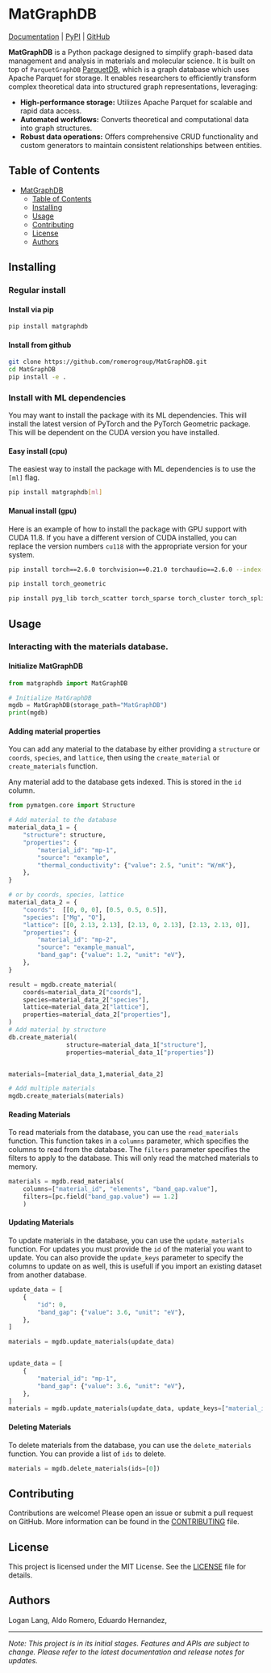 # MatGraphDB

[Documentation][docs] | [PyPI][pypi] | [GitHub][github]

**MatGraphDB** is a Python package designed to simplify graph-based data management and analysis in materials and molecular science. It is built on top of `ParquetGraphDB` [ParquetDB][parquetdb], which is a graph database which uses Apache Parquet for storage. It enables researchers to efficiently transform complex theoretical data into structured graph representations, leveraging:

- **High-performance storage:** Utilizes Apache Parquet for scalable and rapid data access.
- **Automated workflows:** Converts theoretical and computational data into graph structures.
- **Robust data operations:** Offers comprehensive CRUD functionality and custom generators to maintain consistent relationships between entities.

## Table of Contents
- [MatGraphDB](#matgraphdb)
    - [Table of Contents](#table-of-contents)
    - [Installing](#installing)
    - [Usage](#usage)
    - [Contributing](#contributing)
    - [License](#license)
    - [Authors](#authors)


## Installing

### Regular install

#### Install via pip    

```bash
pip install matgraphdb
```


#### Install from github

```bash
git clone https://github.com/romerogroup/MatGraphDB.git
cd MatGraphDB
pip install -e .
```


### Install with ML dependencies

You may want to install the package with its ML dependencies. This will install the latest version of PyTorch and the PyTorch Geometric package. This will be dependent on the CUDA version you have installed. 

#### Easy install (cpu)

The easiest way to install the package with ML dependencies is to use the `[ml]` flag. 
```bash
pip install matgraphdb[ml]
```

#### Manual install (gpu)

Here is an example of how to install the package with GPU support with CUDA 11.8. If you have a different version of CUDA installed, you can replace the version numbers `cu118` with the appropriate version for your system. 


```bash
pip install torch==2.6.0 torchvision==0.21.0 torchaudio==2.6.0 --index-url https://download.pytorch.org/whl/cu118

pip install torch_geometric

pip install pyg_lib torch_scatter torch_sparse torch_cluster torch_spline_conv -f https://data.pyg.org/whl/torch-2.6.0+cu118.html
```


## Usage

### Interacting with the materials database.

#### Initialize MatGraphDB
```python
from matgraphdb import MatGraphDB

# Initialize MatGraphDB
mgdb = MatGraphDB(storage_path="MatGraphDB")
print(mgdb)
```

#### Adding material properties

You can add any material to the database by either providing a `structure` or `coords`, `species`, and `lattice`, then using the `create_material` or `create_materials` function. 

Any material add to the database gets indexed. This is stored in the `id` column.

```python
from pymatgen.core import Structure

# Add material to the database
material_data_1 = {
    "structure": structure,
    "properties": {
        "material_id": "mp-1",
        "source": "example",
        "thermal_conductivity": {"value": 2.5, "unit": "W/mK"},
    },
}

# or by coords, species, lattice
material_data_2 = {
    "coords":  [[0, 0, 0], [0.5, 0.5, 0.5]],
    "species": ["Mg", "O"],
    "lattice": [[0, 2.13, 2.13], [2.13, 0, 2.13], [2.13, 2.13, 0]],
    "properties": {
        "material_id": "mp-2",
        "source": "example_manual",
        "band_gap": {"value": 1.2, "unit": "eV"},
    },
}

result = mgdb.create_material(
    coords=material_data_2["coords"],
    species=material_data_2["species"],
    lattice=material_data_2["lattice"],
    properties=material_data_2["properties"],
)
# Add material by structure
db.create_material(
                structure=material_data_1["structure"],
                properties=material_data_1["properties"])


materials=[material_data_1,material_data_2]

# Add multiple materials
mgdb.create_materials(materials)

```

####  Reading Materials
 
To read materials from the database, you can use the `read_materials` function. This function takes in a `columns` parameter, which specifies the columns to read from the database. The `filters` parameter specifies the filters to apply to the database. This will only read the matched materials to memory.

```python
materials = mgdb.read_materials( 
    columns=["material_id", "elements", "band_gap.value"],
    filters=[pc.field("band_gap.value") == 1.2]
    )
```

####  Updating Materials

To update materials in the database, you can use the `update_materials` function. For updates you must provide the `id` of the material you want to update. You can also provide the `update_keys` parameter to specify the columns to update on as well, this is usefull if you import an existing dataset from another database.

```python
update_data = [
    {
        "id": 0,
        "band_gap": {"value": 3.6, "unit": "eV"},
    },
]

materials = mgdb.update_materials(update_data)


update_data = [
    {
        "material_id": "mp-1",
        "band_gap": {"value": 3.6, "unit": "eV"},
    },
]
materials = mgdb.update_materials(update_data, update_keys=["material_id"])
```

#### Deleting Materials

To delete materials from the database, you can use the `delete_materials` function. You can provide a list of `ids` to delete.

```python
materials = mgdb.delete_materials(ids=[0])
```


## Contributing

Contributions are welcome! Please open an issue or submit a pull request on GitHub. More information can be found in the [CONTRIBUTING][contributing] file.

## License

This project is licensed under the MIT License. See the [LICENSE][license] file for details.


## Authors
Logan Lang,
Aldo Romero,
Eduardo Hernandez,


---

*Note: This project is in its initial stages. Features and APIs are subject to change. Please refer to the latest documentation and release notes for updates.*



[docs]: https://matgraphdb.readthedocs.io/en/latest/
[pypi]: https://pypi.org/project/matgraphdb/
[github]: https://github.com/romerogroup/MatGraphDB
[contributing]: https://github.com/romerogroup/MatGraphDB/blob/main/CONTRIBUTING.md
[license]: https://github.com/romerogroup/MatGraphDB/blob/main/LICENSE
[parquetdb]: https://github.com/lllangWV/ParquetDB
